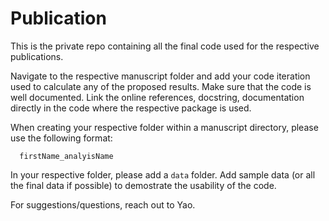 # Publication
This is the private repo containing all the final code used for the respective publications.

Navigate to the respective manuscript folder and add your code iteration used to calculate any of the proposed results. 
Make sure that the code is well documented. Link the online references, docstring, documentation directly in the code where the respective package is used.

When creating your respective folder within a manuscript directory, please use the following format: 


```
  firstName_analyisName
```
In your respective folder, please add a ``` data ``` folder. Add sample data (or all the final data if possible) to demostrate the usability of the code.

For suggestions/questions, reach out to Yao.
